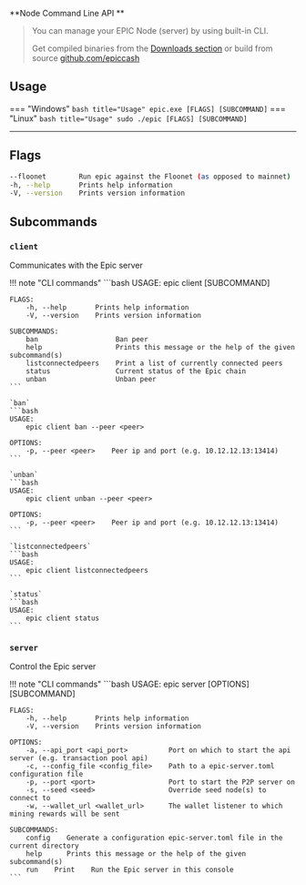 **Node Command Line API **

> You can manage your EPIC Node (server) by using built-in CLI.
> 
> Get compiled binaries from the [Downloads section](https://epiccash.com/downloads-and-crypto-wallet/)
> or build from source [github.com/epiccash](https://github.com/EpicCash)

## Usage
=== "Windows"
    ``` bash title="Usage"
    epic.exe [FLAGS] [SUBCOMMAND]
    ```
=== "Linux"
    ``` bash title="Usage"
    sudo ./epic [FLAGS] [SUBCOMMAND]
    ```
<hr />

## Flags 
```bash
--floonet        Run epic against the Floonet (as opposed to mainnet)
-h, --help       Prints help information
-V, --version    Prints version information
```

## Subcommands
### `client`

Communicates with the Epic server

!!! note "CLI commands"
    ```bash
    USAGE:
        epic client [SUBCOMMAND]
    
    FLAGS:
        -h, --help       Prints help information
        -V, --version    Prints version information
    
    SUBCOMMANDS:
        ban                   Ban peer
        help                  Prints this message or the help of the given subcommand(s)
        listconnectedpeers    Print a list of currently connected peers
        status                Current status of the Epic chain
        unban                 Unban peer
    ```
    
    `ban`
    ```bash
    USAGE:
        epic client ban --peer <peer>
    
    OPTIONS:
        -p, --peer <peer>    Peer ip and port (e.g. 10.12.12.13:13414)
    ```
    
    `unban`
    ```bash
    USAGE:
        epic client unban --peer <peer>
    
    OPTIONS:
        -p, --peer <peer>    Peer ip and port (e.g. 10.12.12.13:13414)
    ```
    
    `listconnectedpeers`
    ```bash
    USAGE:
        epic client listconnectedpeers
    ```
    
    `status`
    ```bash
    USAGE:
        epic client status
    ```

### `server`

Control the Epic server

!!! note "CLI commands"
    ```bash
    USAGE:
        epic server [OPTIONS] [SUBCOMMAND]
    
    FLAGS:
        -h, --help       Prints help information
        -V, --version    Prints version information
    
    OPTIONS:
        -a, --api_port <api_port>          Port on which to start the api server (e.g. transaction pool api)
        -c, --config_file <config_file>    Path to a epic-server.toml configuration file
        -p, --port <port>                  Port to start the P2P server on
        -s, --seed <seed>                  Override seed node(s) to connect to
        -w, --wallet_url <wallet_url>      The wallet listener to which mining rewards will be sent
    
    SUBCOMMANDS:
        config    Generate a configuration epic-server.toml file in the current directory
        help      Prints this message or the help of the given subcommand(s)
        run    Print    Run the Epic server in this console
    ```

